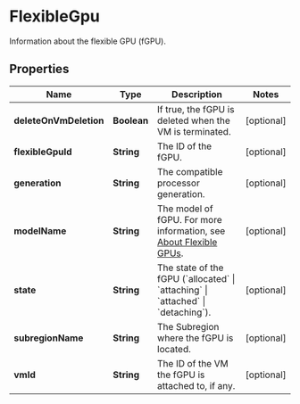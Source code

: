 

# FlexibleGpu

Information about the flexible GPU (fGPU).

## Properties

| Name | Type | Description | Notes |
|------------ | ------------- | ------------- | -------------|
|**deleteOnVmDeletion** | **Boolean** | If true, the fGPU is deleted when the VM is terminated. |  [optional] |
|**flexibleGpuId** | **String** | The ID of the fGPU. |  [optional] |
|**generation** | **String** | The compatible processor generation. |  [optional] |
|**modelName** | **String** | The model of fGPU. For more information, see [About Flexible GPUs](https://docs.outscale.com/en/userguide/About-Flexible-GPUs.html). |  [optional] |
|**state** | **String** | The state of the fGPU (&#x60;allocated&#x60; \\| &#x60;attaching&#x60; \\| &#x60;attached&#x60; \\| &#x60;detaching&#x60;). |  [optional] |
|**subregionName** | **String** | The Subregion where the fGPU is located. |  [optional] |
|**vmId** | **String** | The ID of the VM the fGPU is attached to, if any. |  [optional] |



